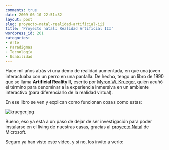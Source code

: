 ```yaml
---
comments: true
date: 2009-06-10 22:51:32
layout: post
slug: proyecto-natal-realidad-artificial-iii
title: 'Proyecto natal: Realidad Artificial III'
wordpress_id: 261
categories:
- Arte
- Paradigmas
- Tecnología
- Usabilidad
---
```


Hace mil años atrás vi una demo de realidad aumentada, en que una joven interactuaba con un perro en una pantalla. De hecho, tengo un libro de 1990 que se llama **Artificial Reality II,** escrito por [Myron W. Krueger](http://en.wikipedia.org/wiki/Myron_W._Krueger), quién acuñó el término para denominar a la experiencia inmersiva en un ambiente interactivo (para diferenciarlo de la realidad virtual).

En ese libro se ven y explican como funcionan cosas como estas:

![krueger.jpg](/images/krueger.jpg)

Bueno, eso ya está a un paso de dejar de ser investigación para poder instalarse en el living de nuestras casas, gracias al [proyecto Natal](http://www.xbox.com/en-US/live/projectnatal/) de Microsoft.

Seguro ya han visto este video, y si no, los invito a verlo:

  





